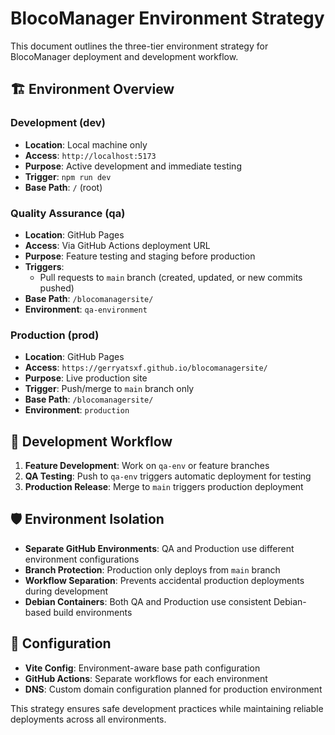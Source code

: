 # BlocoManager Environment Strategy

This document outlines the three-tier environment strategy for BlocoManager deployment and development workflow.

## 🏗️ Environment Overview

### **Development (dev)**
- **Location**: Local machine only
- **Access**: `http://localhost:5173`
- **Purpose**: Active development and immediate testing
- **Trigger**: `npm run dev`
- **Base Path**: `/` (root)

### **Quality Assurance (qa)**
- **Location**: GitHub Pages 
- **Access**: Via GitHub Actions deployment URL
- **Purpose**: Feature testing and staging before production
- **Triggers**: 
  - Pull requests to `main` branch (created, updated, or new commits pushed)
- **Base Path**: `/blocomanagersite/`
- **Environment**: `qa-environment`

### **Production (prod)**
- **Location**: GitHub Pages
- **Access**: `https://gerryatsxf.github.io/blocomanagersite/`
- **Purpose**: Live production site
- **Trigger**: Push/merge to `main` branch only
- **Base Path**: `/blocomanagersite/`
- **Environment**: `production`

## 🔄 Development Workflow

1. **Feature Development**: Work on `qa-env` or feature branches
2. **QA Testing**: Push to `qa-env` triggers automatic deployment for testing
3. **Production Release**: Merge to `main` triggers production deployment

## 🛡️ Environment Isolation

- **Separate GitHub Environments**: QA and Production use different environment configurations
- **Branch Protection**: Production only deploys from `main` branch
- **Workflow Separation**: Prevents accidental production deployments during development
- **Debian Containers**: Both QA and Production use consistent Debian-based build environments

## 📝 Configuration

- **Vite Config**: Environment-aware base path configuration
- **GitHub Actions**: Separate workflows for each environment
- **DNS**: Custom domain configuration planned for production environment

This strategy ensures safe development practices while maintaining reliable deployments across all environments.